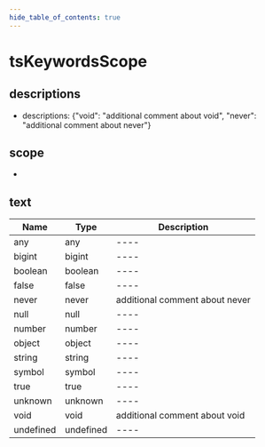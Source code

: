 ```yaml
---
hide_table_of_contents: true
---
```


# tsKeywordsScope

## descriptions

-   descriptions: {"void": "additional comment about void", "never": "additional comment about never"}

## scope

-

## text

| Name      | Type      | Description                    |
| --------- | --------- | ------------------------------ |
| any       | any       | ----                           |
| bigint    | bigint    | ----                           |
| boolean   | boolean   | ----                           |
| false     | false     | ----                           |
| never     | never     | additional comment about never |
| null      | null      | ----                           |
| number    | number    | ----                           |
| object    | object    | ----                           |
| string    | string    | ----                           |
| symbol    | symbol    | ----                           |
| true      | true      | ----                           |
| unknown   | unknown   | ----                           |
| void      | void      | additional comment about void  |
| undefined | undefined | ----                           |
